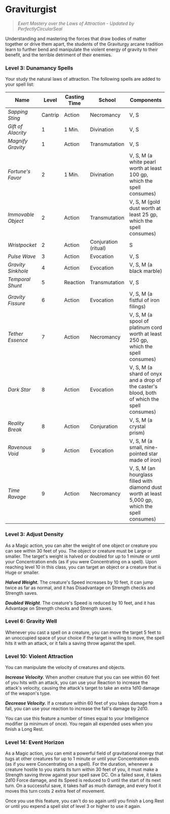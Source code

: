 # Graviturgist

> *Exert Mastery over the Laws of Attraction - Updated by PerfectlyCircularSeal*

Understanding and mastering the forces that draw bodies of matter together or drive them apart, the students of the Graviturgy arcane tradition learn to further bend and manipulate the violent energy of gravity to their benefit, and the terrible detriment of their enemies.

### Level 3: Dunamancy Spells

Your study the natural laws of attraction. The following spells are added to your spell list:

| Name | Level | Casting Time | School | Components |
|---|---|---|---|---|
| *Sapping Sting* | Cantrip | Action | Necromancy | V, S |
| *Gift of Alacrity* | 1 | 1 Min. | Divination | V, S |
| *Magnify Gravity* | 1 | Action | Transmutation | V, S |
| *Fortune's Favor* | 2 | 1 Min. | Divination | V, S, M (a white pearl worth at least 100 gp, which the spell consumes) |
| *Immovable Object* | 2 | Action | Transmutation | V, S, M (gold dust worth at least 25 gp, which the spell consumes) |
| *Wristpocket* | 2 | Action | Conjuration (ritual) | S |
| *Pulse Wave* | 3 | Action | Evocation | V, S |
| *Gravity Sinkhole* | 4 | Action | Evocation | V, S, M (a black marble) |
| *Temporal Shunt* | 5 | Reaction | Transmutation | V, S |
| *Gravity Fissure* | 6 | Action | Evocation | V, S, M (a fistful of iron filings) |
| *Tether Essence* | 7 | Action | Necromancy | V, S, M (a spool of platinum cord worth at least 250 gp, which the spell consumes) |
| *Dark Star* | 8 | Action | Evocation | V, S, M (a shard of onyx and a drop of the caster's blood, both of which the spell consumes) |
| *Reality Break* | 8 | Action | Conjuration | V, S, M (a crystal prism) |
| *Ravenous Void* | 9 | Action | Evocation | V, S, M (a small, nine-pointed star made of iron) |
| *Time Ravage* | 9 | Action | Necromancy | V, S, M (an hourglass filled with diamond dust worth at least 5,000 gp, which the spell consumes) |

### Level 3: Adjust Density

As a Magic action, you can alter the weight of one object or creature you can see within 30 feet of you. The object or creature must be Large or smaller. The target's weight is halved or doubled for up to 1 minute or until your Concentration ends (as if you were Concentrating on a spell). Upon reaching level 10 in this class, you can target an object or a creature that is Huge or smaller.

***Halved Weight.*** The creature's Speed increases by 10 feet, it can jump twice as far as normal, and it has Disadvantage on Strength checks and Strength saves.

***Doubled Weight***. The creature's Speed is reduced by 10 feet, and it has Advantage on Strength checks and Strength saves.

### Level 6: Gravity Well

Whenever you cast a spell on a creature, you can move the target 5 feet to an unoccupied space of your choice if the target is willing to move, the spell hits it with an attack, or it fails a saving throw against the spell.

### Level 10: Violent Attraction

You can manipulate the velocity of creatures and objects.

***Increase Velocity.*** When another creature that you can see within 60 feet of you hits with an attack, you can use your Reaction to increase the attack's velocity, causing the attack's target to take an extra 1d10 damage of the weapon's type.

***Decrease Velocity.*** If a creature within 60 feet of you takes damage from a fall, you can use your reaction to increase the fall's damage by 2d10.

You can use this feature a number of times equal to your Intelligence modifier (a minimum of once). You regain all expended uses when you finish a Long Rest.

### Level 14: Event Horizon

As a Magic action, you can emit a powerful field of gravitational energy that tugs at other creatures for up to 1 minute or until your Concentration ends (as if you were Concentrating on a spell). For the duration, whenever a creature hostile to you starts its turn within 30 feet of you, it must make a Strength saving throw against your spell save DC. On a failed save, it takes 2d10 Force damage, and its Speed is reduced to 0 until the start of its next turn. On a successful save, it takes half as much damage, and every foot it moves this turn costs 2 extra feet of movement.

Once you use this feature, you can't do so again until you finish a Long Rest or until you expend a spell slot of level 3 or higher to use it again.
